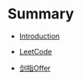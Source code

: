 # Summary

* [Introduction](README.md)

* [LeetCode](/docs/leetcode/bank/leetcode_bank.md)

* [剑指Offer](/docs/swordoffer/swordoffer.md)

  


